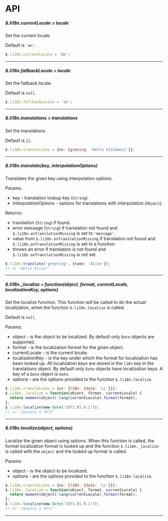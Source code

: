 # API

##### $.li18n.currentLocale = locale

Set the current locale.

Default is `'en'`.

```javascript
$.li18n.currentLocale = 'de';
```

---

##### $.li18n.fallbackLocale = locale

Set the fallback locale.

Default is `null`.

```javascript
$.li18n.fallbackLocale = 'en';
```

---

##### $.li18n.translations = translations

Set the translations.

Default is `{}`.

```javascript
$.li18n.translations = {en: {greeing: 'Hello %{{name}}'}};
```

---

##### $.li18n.translate(key, interpolationOptions)

Translates the given key using interpolation options.

Params:
  * key - translation lookup key (`String`).
  * interpolationOptions - options for translations with interpolation (`Object`).

Returns:
  * translation (`String`) if found.
  * error message (`String`) if translation not found and `$.li18n.onTranslationMissing` is set to `'message'`.
  * value from `$.li18n.onTranslationMissing` if translation not found and `$.li18n.onTranslationMissing` is set to a function.
  * throws an error if translation is not found and `$.li18n.onTranslationMissing` is not set.

```javascript
$.li18n.translate('greeting', {name: 'Alice'});
// => 'Hello Alice!'
```

---

##### $.li18n._localize = function(object, format, currentLocale, localizationKey, options)

Set the localize function.
This function will be called to do the actual localization,
when the function `$.li18n.localize` is called.

Default is `null`.

Params:
  * object - is the object to be localized. By default only `Date` objects are supported.
  * format - is the localization format for the given object.
  * currentLocale - is the current locale.
  * localizationKey - is the key under which the format for localization has been looked up.
    All localization keys are stored in the `l10n` key in the translations object.
    By default only `Date` objects have localization keys.
    A key of a `Date` object is `date`.
  * options - are the options provided to the function `$.li18n.localize`.

```javascript
$.li18n.translations = {en: {l10n: {date: 'LL'}}};
$.li18n._localize = function(object, format, currentLocale) {
  return moment(object).lang(currentLocale).format(format);
};
$.li18n.localize(new Date('1971.01.0.1'));
// => 'January 1 1971'
```

---

##### $.li18n.localize(object, options)

Localize the given object using options.
When this function is called, the format localization format is looked up
and the function `$.li18n._localize` is called with the `object` and the looked up format is called.

Params:
  * object - is the object to be localized.
  * options - are the options provided to the function `$.li18n.localize`.

```javascript
$.li18n.translations = {en: {l10n: {date: 'LL'}}};
$.li18n._localize = function(object, format, currentLocale) {
  return moment(object).lang(currentLocale).format(format);
};
$.li18n.localize(new Date('1971.01.0.1'));
// => 'January 1 1971'
```

---
